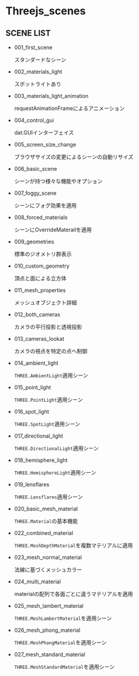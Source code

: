 # Threejs_scenes

## SCENE LIST

- 001_first_scene

  スタンダードなシーン

- 002_materials_light

  スポットライトあり

- 003_materials_light_animation

  requestAnimationFrameによるアニメーション

- 004_control_gui

  dat.GUIインターフェイス

- 005_screen_size_change

  ブラウザサイズの変更によるシーンの自動リサイズ

- 006_basic_scene

  シーンが持つ様々な機能やオプション

- 007_foggy_scene

  シーンにフォグ効果を適用

- 008_forced_materials

  シーンにOverrideMaterailを適用

- 009_geometries

  標準のジオメトリ群表示

- 010_custom_geometry

  頂点と面による立方体

- 011_mesh_properties

  メッシュオブジェクト詳細

- 012_both_cameras

  カメラの平行投影と透視投影

- 013_cameras_lookat

  カメラの視点を特定の点へ制御

- 014_ambient_light

  ``THREE.AmbientLight``適用シーン

- 015_point_light

  ``THREE.PointLight``適用シーン

- 016_spot_light

  ``THREE.SpotLight``適用シーン

- 017_directional_light

  ``THREE.DirectionalLight``適用シーン

- 018_hemisphere_light

  ``THREE.HemisphereLight``適用シーン

- 019_lensflares

  ``THREE.Lensflares``適用シーン

- 020_basic_mesh_material

  ``THREE.Material``の基本機能

- 022_combined_material

  ``THREE.MeshDepthMaterial``を複数マテリアルに適用

- 023_mesh_normal_material

  法線に基づくメッシュカラー

- 024_multi_material

  materialの配列で各面ごとに違うマテリアルを適用

- 025_mesh_lambert_material

  ``THREE.MeshLambertMaterial``を適用シーン

- 026_mesh_phong_material

  ``THREE.MeshPhongMaterial``を適用シーン

- 027_mesh_standard_material

  ``THREE.MeshStandardMaterial``を適用シーン

